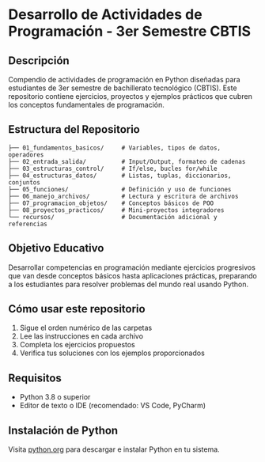 # Desarrollo de Actividades de Programación - 3er Semestre CBTIS

## Descripción
Compendio de actividades de programación en Python diseñadas para estudiantes de 3er semestre de bachillerato tecnológico (CBTIS). Este repositorio contiene ejercicios, proyectos y ejemplos prácticos que cubren los conceptos fundamentales de programación.

## Estructura del Repositorio

```
├── 01_fundamentos_basicos/     # Variables, tipos de datos, operadores
├── 02_entrada_salida/          # Input/Output, formateo de cadenas
├── 03_estructuras_control/     # If/else, bucles for/while
├── 04_estructuras_datos/       # Listas, tuplas, diccionarios, conjuntos
├── 05_funciones/               # Definición y uso de funciones
├── 06_manejo_archivos/         # Lectura y escritura de archivos
├── 07_programacion_objetos/    # Conceptos básicos de POO
├── 08_proyectos_practicos/     # Mini-proyectos integradores
└── recursos/                   # Documentación adicional y referencias
```

## Objetivo Educativo
Desarrollar competencias en programación mediante ejercicios progresivos que van desde conceptos básicos hasta aplicaciones prácticas, preparando a los estudiantes para resolver problemas del mundo real usando Python.

## Cómo usar este repositorio
1. Sigue el orden numérico de las carpetas
2. Lee las instrucciones en cada archivo
3. Completa los ejercicios propuestos
4. Verifica tus soluciones con los ejemplos proporcionados

## Requisitos
- Python 3.8 o superior
- Editor de texto o IDE (recomendado: VS Code, PyCharm)

## Instalación de Python
Visita [python.org](https://python.org) para descargar e instalar Python en tu sistema.